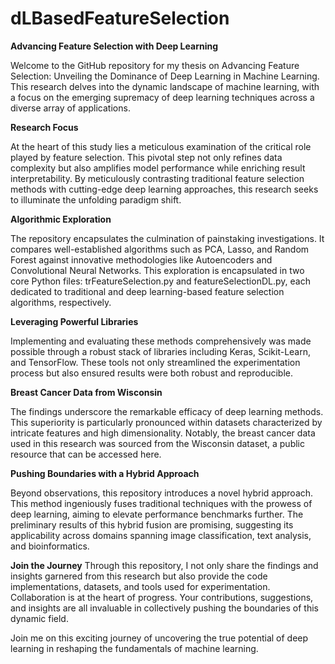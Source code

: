 # dLBasedFeatureSelection

**Advancing Feature Selection with Deep Learning**

Welcome to the GitHub repository for my thesis on Advancing Feature Selection: Unveiling the Dominance of Deep Learning in Machine Learning. This research delves into the dynamic landscape of machine learning, with a focus on the emerging supremacy of deep learning techniques across a diverse array of applications.

**Research Focus**

At the heart of this study lies a meticulous examination of the critical role played by feature selection. This pivotal step not only refines data complexity but also amplifies model performance while enriching result interpretability. By meticulously contrasting traditional feature selection methods with cutting-edge deep learning approaches, this research seeks to illuminate the unfolding paradigm shift.

**Algorithmic Exploration**

The repository encapsulates the culmination of painstaking investigations. It compares well-established algorithms such as PCA, Lasso, and Random Forest against innovative methodologies like Autoencoders and Convolutional Neural Networks. This exploration is encapsulated in two core Python files: trFeatureSelection.py and featureSelectionDL.py, each dedicated to traditional and deep learning-based feature selection algorithms, respectively.

**Leveraging Powerful Libraries**

Implementing and evaluating these methods comprehensively was made possible through a robust stack of libraries including Keras, Scikit-Learn, and TensorFlow. These tools not only streamlined the experimentation process but also ensured results were both robust and reproducible.

**Breast Cancer Data from Wisconsin**

The findings underscore the remarkable efficacy of deep learning methods. This superiority is particularly pronounced within datasets characterized by intricate features and high dimensionality. Notably, the breast cancer data used in this research was sourced from the Wisconsin dataset, a public resource that can be accessed here.

**Pushing Boundaries with a Hybrid Approach**

Beyond observations, this repository introduces a novel hybrid approach. This method ingeniously fuses traditional techniques with the prowess of deep learning, aiming to elevate performance benchmarks further. The preliminary results of this hybrid fusion are promising, suggesting its applicability across domains spanning image classification, text analysis, and bioinformatics.

**Join the Journey**
Through this repository, I not only share the findings and insights garnered from this research but also provide the code implementations, datasets, and tools used for experimentation. Collaboration is at the heart of progress. Your contributions, suggestions, and insights are all invaluable in collectively pushing the boundaries of this dynamic field.

Join me on this exciting journey of uncovering the true potential of deep learning in reshaping the fundamentals of machine learning.
